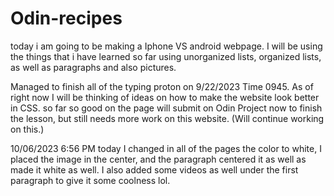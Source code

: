 # Odin-recipes

today i am going to be making a Iphone VS android webpage. 
I will be using the things that i have learned so far using unorganized lists, organized lists, as well as paragraphs and also pictures.

Managed to finish all of the typing proton on 9/22/2023 Time 0945. As of right now I will be thinking of ideas on how to make the website look better in CSS. so far so good on the page will submit on Odin Project now to finish the lesson, but still needs more work on this website. (Will continue working on this.)

10/06/2023 6:56 PM today I changed in all of the pages the color to white, I placed the image in the center, and the paragraph centered it as well as made it white as well. I also added some videos as well under the first paragraph to give it some coolness lol.


